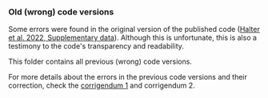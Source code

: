 ### Old (wrong) code versions

Some errors were found in the original version of the published code ([Halter et al. 2022, Supplementary data](https://www.sciencedirect.com/science/article/pii/S0191814122001092#appsec1)). Although this is unfortunate, this is also a testimony to the code's transparency and readability.

This folder contains all previous (wrong) code versions. 

For more details about the errors in the previous code versions and their correction, check the [corrigendum 1](https://doi.org/10.1016/j.jsg.2022.104665) and corrigendum 2.
